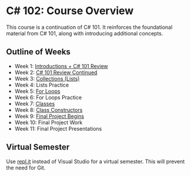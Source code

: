 # <span>C# 102: Course Overview</span>
This course is a continuation of C# 101. It reinforces the foundational material from C# 101, along with introducing additional concepts.

## Outline of Weeks
- Week 1: [Introductions + C# 101 Review](Cs101Review/)
- Week 2: [C# 101 Review Continued](Cs101Review/)
- Week 3: [Collections (Lists)](Collections/)
- Week 4: Lists Practice
- Week 5: [For Loops](ForLoops/)
- Week 6: For Loops Practice
- Week 7: [Classes](Classes/)
- Week 8: [Class Constructors](ClassConstructors/)
- Week 9: [Final Project Begins](FinalProject/)
- Week 10: Final Project Work
- Week 11: Final Project Presentations

## Virtual Semester
Use [repl.it](https://repl.it) instead of Visual Studio for a virtual semester. This will prevent the need for Git.